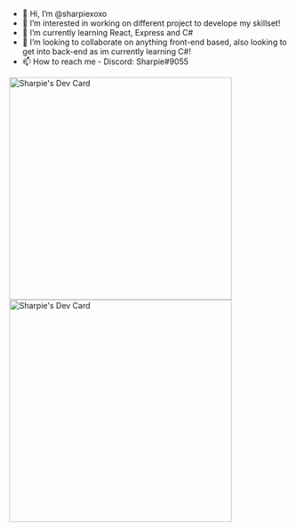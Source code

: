 - 👋 Hi, I’m @sharpiexoxo
- 👀 I’m interested in working on different project to develope my skillset!
- 🌱 I’m currently learning React, Express and C#
- 💞️ I’m looking to collaborate on anything front-end based, also looking to get into back-end as im currently learning C#!
- 📫 How to reach me - Discord: Sharpie#9055

<a href="https://app.daily.dev/sharpie"><img src="https://api.daily.dev/devcards/3bf34b5f5ffd45259e6c0ee59dd420ed.png?r=gp2" width="400" alt="Sharpie's Dev Card"/></a><a href="https://app.daily.dev/sharpie"><img src="https://api.daily.dev/devcards/3bf34b5f5ffd45259e6c0ee59dd420ed.png?r=gp2" width="400" alt="Sharpie's Dev Card"/></a>

<!---
sharpiexoxo/sharpiexoxo is a ✨ special ✨ repository because its `README.md` (this file) appears on your GitHub profile.
You can click the Preview link to take a look at your changes.
--->
